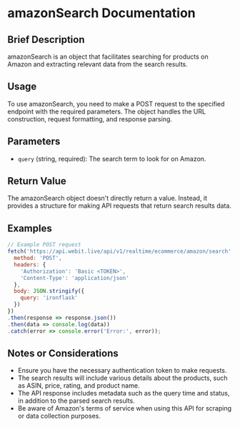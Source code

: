 # amazonSearch Documentation

## Brief Description
amazonSearch is an object that facilitates searching for products on Amazon and extracting relevant data from the search results.

## Usage
To use amazonSearch, you need to make a POST request to the specified endpoint with the required parameters. The object handles the URL construction, request formatting, and response parsing.

## Parameters
- `query` (string, required): The search term to look for on Amazon.

## Return Value
The amazonSearch object doesn't directly return a value. Instead, it provides a structure for making API requests that return search results data.

## Examples

```javascript
// Example POST request
fetch('https://api.webit.live/api/v1/realtime/ecommerce/amazon/search', {
  method: 'POST',
  headers: {
    'Authorization': 'Basic <TOKEN>',
    'Content-Type': 'application/json'
  },
  body: JSON.stringify({
    query: 'ironflask'
  })
})
.then(response => response.json())
.then(data => console.log(data))
.catch(error => console.error('Error:', error));
```

## Notes or Considerations
- Ensure you have the necessary authentication token to make requests.
- The search results will include various details about the products, such as ASIN, price, rating, and product name.
- The API response includes metadata such as the query time and status, in addition to the parsed search results.
- Be aware of Amazon's terms of service when using this API for scraping or data collection purposes.